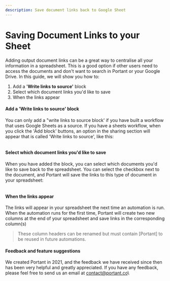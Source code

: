 ```yaml
---
description: Save document links back to Google Sheet
---
```


# Saving Document Links to your Sheet

Adding output document links can be a great way to centralise all your information in a spreadsheet. This is a good option if other users need to access the documents and don't want to search in Portant or your Google Drive. In this guide, we will show you how to:

1. Add a '**Write links to source'** block
2. Select which document links you'd like to save
3. When the links appear

#### Add a '**Write links to source'** block

You can only add a "write links to source block' if you have built a workflow that uses Google Sheets as a source. If you have a sheets workflow, when you click the 'Add block' buttons, an option in the sharing section will appear that is called 'Write links to source', like this:

<figure><img src="https://assets-global.website-files.com/5f3b57b5405f8bd0f98b5e14/64267862f501d0768e01f113_Save%20links%20to%20Source%20-%20Sheets.png" alt=""><figcaption></figcaption></figure>

#### Select which document links you'd like to save

When you have added the block, you can select which documents you'd like to save back to the spreadsheet. You can select the checkbox next to the document, and Portant will save the links to this type of document in your spreadsheet:

<figure><img src="https://assets-global.website-files.com/5f3b57b5405f8bd0f98b5e14/6426793edf4366cb93fd6645_Save%20links%20to%20Source%20-%20Sheets%20%E2%80%93%201.png" alt=""><figcaption></figcaption></figure>

#### When the links appear

The links will appear in your spreadsheet the next time an automation is run. When the automation runs for the first time, Portant will create two new columns at the end of your spreadsheet and save links in the corresponding column(s)

> These column headers can be renamed but must contain \[Portant] to be reused in future automations.

#### Feedback and feature suggestions

We created Portant in 2021, and the feedback we have received since then has been very helpful and greatly appreciated. If you have any feedback, please feel free to send us an email at [contact@portant.co](mailto:contact@portant.co)\
